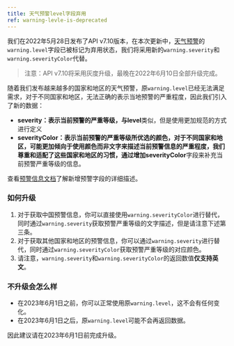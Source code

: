 ```yaml
---
title: 天气预警level字段弃用
ref: warning-levle-is-deprecated
---
```


我们在2022年5月28日发布了API v7.10版本，在本次更新中，[天气预警](https://dev.qweather.com/docs/api/warning/weather-warning/)的`warning.level`字段已被标记为弃用状态，我们将采用新的`warning.severity`和`warning.severityColor`代替。

> 注意：API v7.10将采用灰度升级，最晚在2022年6月10日全部升级完成。

随着我们发布越来越多的国家和地区的天气预警，原`warning.level`已经无法满足需求，对于不同国家和地区，无法正确的表示当地预警的严重程度，因此我们引入了新的数据：

- **severity：**表示当前预警的严重等级，与**level**类似，但是使用更加规范的方式进行定义
- **severityColor：**表示当前预警的严重等级所优选的颜色，对于不同国家和地区，可能更加倾向于使用颜色而非文字来描述当前预警信息的严重程度，我们尊重和适配了这些国家和地区的习惯，通过增加**severityColor**字段来补充当前预警严重等级的信息。

查看[预警信息文档](https://dev.qweather.com/docs/resource/warning-info/)了解新增预警字段的详细描述。

### 如何升级

1. 对于获取中国预警信息，你可以直接使用`warning.severityColor`进行替代，同时通过`warning.severity`获取预警严重等级的文字描述，但是请注意下述第三条。
2. 对于获取其他国家和地区的预警信息，你可以通过`warning.severity`进行替代，同时通过`warning.severityColor`获取预警严重等级的对应颜色。
3. 请注意，`warning.severity`和`warning.severityColor`的返回数值**仅支持英文**。

### 不升级会怎么样

- 在2023年6月1日之前，你可以正常使用原`warning.level`，这不会有任何变化。
- 在2023年6月1日之后，原`warning.level`可能不会再返回数据。

因此建议请在2023年6月1日前完成升级。



